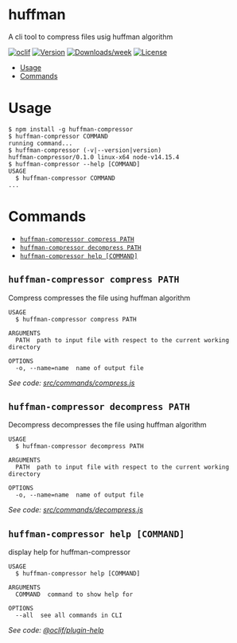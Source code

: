 huffman
=======

A cli tool to compress files usig huffman algorithm 

[![oclif](https://img.shields.io/badge/cli-oclif-brightgreen.svg)](https://oclif.io)
[![Version](https://img.shields.io/npm/v/huffman.svg)](https://npmjs.org/package/huffman)
[![Downloads/week](https://img.shields.io/npm/dw/huffman.svg)](https://npmjs.org/package/huffman)
[![License](https://img.shields.io/npm/l/huffman.svg)](https://github.com/adityameharia/huffmanCompression/blob/master/package.json)

<!-- toc -->
* [Usage](#usage)
* [Commands](#commands)
<!-- tocstop -->
# Usage
<!-- usage -->
```sh-session
$ npm install -g huffman-compressor
$ huffman-compressor COMMAND
running command...
$ huffman-compressor (-v|--version|version)
huffman-compressor/0.1.0 linux-x64 node-v14.15.4
$ huffman-compressor --help [COMMAND]
USAGE
  $ huffman-compressor COMMAND
...
```
<!-- usagestop -->
# Commands
<!-- commands -->
* [`huffman-compressor compress PATH`](#huffman-compressor-compress-path)
* [`huffman-compressor decompress PATH`](#huffman-compressor-decompress-path)
* [`huffman-compressor help [COMMAND]`](#huffman-compressor-help-command)

## `huffman-compressor compress PATH`

Compress compresses the file using huffman algorithm

```
USAGE
  $ huffman-compressor compress PATH

ARGUMENTS
  PATH  path to input file with respect to the current working directory

OPTIONS
  -o, --name=name  name of output file
```

_See code: [src/commands/compress.js](https://github.com/adityameharia/huffmanCompression/blob/v0.1.0/src/commands/compress.js)_

## `huffman-compressor decompress PATH`

Decompress decompresses the file using huffman algorithm

```
USAGE
  $ huffman-compressor decompress PATH

ARGUMENTS
  PATH  path to input file with respect to the current working directory

OPTIONS
  -o, --name=name  name of output file
```

_See code: [src/commands/decompress.js](https://github.com/adityameharia/huffmanCompression/blob/v0.1.0/src/commands/decompress.js)_

## `huffman-compressor help [COMMAND]`

display help for huffman-compressor

```
USAGE
  $ huffman-compressor help [COMMAND]

ARGUMENTS
  COMMAND  command to show help for

OPTIONS
  --all  see all commands in CLI
```

_See code: [@oclif/plugin-help](https://github.com/oclif/plugin-help/blob/v3.2.2/src/commands/help.ts)_
<!-- commandsstop -->
